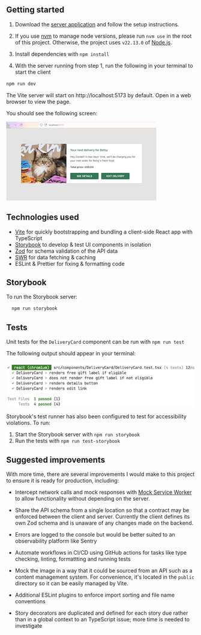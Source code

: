 ## Getting started

1. Download the [server application](https://github.com/luke-symes/cat-food-test-server) and follow the setup instructions.

1. If you use [nvm](https://github.com/nvm-sh/nvm) to manage node versions, please run `nvm use` in the root of this project. Otherwise, the project uses `v22.13.0` of [Node.js](https://nodejs.org/en/about/previous-releases).

1. Install dependencies with `npm install`

1. With the server running from step 1, run the following in your terminal to start the client

```sh
npm run dev
```

The Vite server will start on http://localhost:5173 by default. Open in a web browser to view the page.

You should see the following screen:

![Screenshot of browser output after running dev script](docs/desktop.png)

## Technologies used

- [Vite](https://vite.dev/) for quickly bootstrapping and bundling a client-side React app with TypeScript
- [Storybook](https://storybook.js.org/) to develop & test UI components in isolation
- [Zod](https://zod.dev/) for schema validation of the API data
- [SWR](https://swr.vercel.app/) for data fetching & caching
- ESLint & Prettier for fixing & formatting code

## Storybook

To run the Storybook server:

```sh
  npm run storybook
```

## Tests

Unit tests for the `DeliveryCard` component can be run with `npm run test`

The following output should appear in your terminal:

![Screenshot of browser output after running test script](docs/test.png)

Storybook's test runner has also been configured to test for accessibility violations. To run:

1. Start the Storybook server with `npm run storybook`
1. Run the tests with `npm run test-storybook`

## Suggested improvements

With more time, there are several improvements I would make to this project to ensure it is ready for production, including:

- Intercept network calls and mock responses with [Mock Service Worker](https://mswjs.io/) to allow functionality without depending on the server.

- Share the API schema from a single location so that a contract may be enforced between the client and server. Currently the client defines its own Zod schema and is unaware of any changes made on the backend.

- Errors are logged to the console but would be better suited to an observability platform like Sentry

- Automate workflows in CI/CD using GitHub actions for tasks like type checking, linting, formattting and running tests

- Mock the image in a way that it could be sourced from an API such as a content management system. For convenience, it's located in the `public` directory so it can be easily managed by Vite.

- Additional ESLint plugins to enforce import sorting and file name conventions

- Story decorators are duplicated and defined for each story due rather than in a global context to an TypeScript issue; more time is needed to investigate
